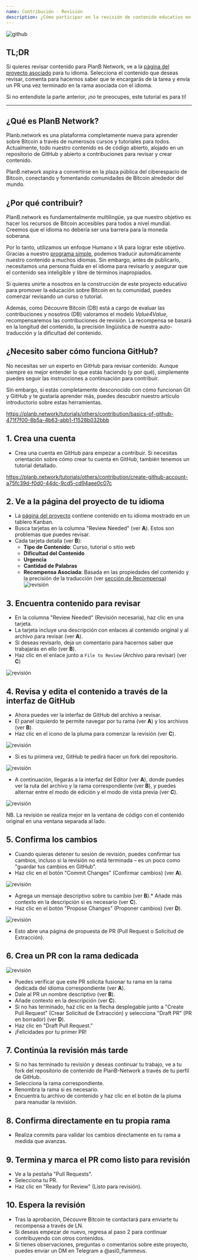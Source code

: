 ```yaml
---
name: Contribución - Revisión
description: ¿Cómo participar en la revisión de contenido educativo en PlanB Network?
---
```

![github](assets/cover.webp)

## TL;DR
Si quieres revisar contenido para PlanB Network, ve a la [página del proyecto asociado](https://github.com/PlanB-Network/bitcoin-educational-content/projects?query=is%3Aopen) para tu idioma. Selecciona el contenido que deseas revisar, comenta para hacernos saber que te encargarás de la tarea y envía un PR una vez terminado en la rama asociada con el idioma.

Si no entendiste la parte anterior, ¡no te preocupes, este tutorial es para ti!

---

## ¿Qué es PlanB Network?

Planb.network es una plataforma completamente nueva para aprender sobre Bitcoin a través de numerosos cursos y tutoriales para todos. Actualmente, todo nuestro contenido es de código abierto, alojado en un repositorio de GitHub y abierto a contribuciones para revisar y crear contenido.

PlanB.network aspira a convertirse en la plaza pública del ciberespacio de Bitcoin, conectando y fomentando comunidades de Bitcoin alrededor del mundo.

## ¿Por qué contribuir?

PlanB.network es fundamentalmente multilingüe, ya que nuestro objetivo es hacer los recursos de Bitcoin accesibles para todos a nivel mundial. Creemos que el idioma no debería ser una barrera para la moneda soberana.

Por lo tanto, utilizamos un enfoque Humano x IA para lograr este objetivo. Gracias a nuestro [programa simple](https://github.com/Asi0Flammeus/LLM-Translator), podemos traducir automáticamente nuestro contenido a muchos idiomas. Sin embargo, antes de publicarlo, necesitamos una persona fluida en el idioma para revisarlo y asegurar que el contenido sea inteligible y libre de términos inapropiados.

Si quieres unirte a nosotros en la construcción de este proyecto educativo para promover la educación sobre Bitcoin en tu comunidad, puedes comenzar revisando un curso o tutorial.

Además, como Découvre Bitcoin (DB) está a cargo de evaluar las contribuciones y nosotros (DB) valoramos el modelo *Value4Value*, recompensaremos las contribuciones de revisión. La recompensa se basará en la longitud del contenido, la precisión lingüística de nuestra auto-traducción y la dificultad del contenido.

## ¿Necesito saber cómo funciona GitHub?

No necesitas ser un experto en GitHub para revisar contenido.
Aunque siempre es mejor entender lo que estás haciendo (y por qué), simplemente puedes seguir las instrucciones a continuación para contribuir.

Sin embargo, si estás completamente desconocido con cómo funcionan Git y GitHub y te gustaría aprender más, puedes descubrir nuestro artículo introductorio sobre estas herramientas.

https://planb.network/tutorials/others/contribution/basics-of-github-471f7f00-8b5a-4b63-abb1-f1528b032bbb



## 1. Crea una cuenta
* Crea una cuenta en GitHub para empezar a contribuir. Si necesitas orientación sobre cómo crear tu cuenta en GitHub, también tenemos un tutorial detallado.

https://planb.network/tutorials/others/contribution/create-github-account-a75fc39d-f0d0-44dc-9cd5-cd94aee0c07c


## **2. Ve a la página del proyecto de tu idioma**
* La [página del proyecto](https://github.com/PlanB-Network/bitcoin-educational-content/projects?query=is%3Aopen) contiene contenido en tu idioma mostrado en un tablero Kanban.
* Busca tarjetas en la columna "Review Needed" (ver **A**). Estos son problemas que puedes revisar.
* Cada tarjeta detalla (ver **B**):
	- **Tipo de Contenido**: Curso, tutorial o sitio web
	- **Dificultad del Contenido**
	- **Urgencia**
	- **Cantidad de Palabras**
	- **Recompensa Asociada**: Basada en las propiedades del contenido y la precisión de la traducción (ver [sección de Recompensa](https://github.com/PlanB-Network/bitcoin-educational-content?tab=readme-ov-file#sat-reward))
![revisión](assets/1.webp)
## **3. Encuentra contenido para revisar**
* En la columna "Review Needed" (Revisión necesaria), haz clic en una tarjeta.
* La tarjeta incluye una descripción con enlaces al contenido original y al archivo para revisar (ver **A**).
* Si deseas revisarlo, deja un comentario para hacernos saber que trabajarás en ello (ver **B**).
* Haz clic en el enlace junto a `File to Review` (Archivo para revisar) (ver **C**)

![revisión](assets/2.webp)

## **4. Revisa y edita el contenido a través de la interfaz de GitHub**
* Ahora puedes ver la interfaz de GitHub del archivo a revisar.
* El panel izquierdo te permite navegar por tu rama (ver **A**) y los archivos (ver **B**).
* Haz clic en el icono de la pluma para comenzar la revisión (ver **C**).

![revisión](assets/3.webp)

* Si es tu primera vez, GitHub te pedirá hacer un fork del repositorio.

![revisión](assets/4.webp)

* A continuación, llegarás a la interfaz del Editor (ver **A**), donde puedes ver la ruta del archivo y la rama correspondiente (ver **B**), y puedes alternar entre el modo de edición y el modo de vista previa (ver **C**).

![revisión](assets/5.webp)

NB. La revisión se realiza mejor en la ventana de código con el contenido original en una ventana separada al lado.

## **5. Confirma los cambios**

* Cuando quieras detener tu sesión de revisión, puedes confirmar tus cambios, incluso si la revisión no está terminada – es un poco como "guardar tus cambios en GitHub".
* Haz clic en el botón "Commit Changes" (Confirmar cambios) (ver **A**).

![revisión](assets/6.webp)
* Agrega un mensaje descriptivo sobre tu cambio (ver **B**).* Añade más contexto en la descripción si es necesario (ver **C**).
* Haz clic en el botón "Propose Changes" (Proponer cambios) (ver **D**).

![revisión](assets/7.webp)

* Esto abre una página de propuesta de PR (Pull Request o Solicitud de Extracción).

## **6. Crea un PR con la rama dedicada**
![revisión](assets/8.webp)

* Puedes verificar que este PR solicita fusionar tu rama en la rama dedicada del idioma correspondiente (ver **A**).
* Dale al PR un nombre descriptivo (ver **B**).
* Añade contexto en la descripción (ver **C**).
* Si no has terminado, haz clic en la flecha desplegable junto a "Create Pull Request" (Crear Solicitud de Extracción) y selecciona "Draft PR" (PR en borrador) (ver **D**).
* Haz clic en "Draft Pull Request."
* ¡Felicidades por tu primer PR!

## **7. Continúa la revisión más tarde**
* Si no has terminado tu revisión y deseas continuar tu trabajo, ve a tu fork del repositorio de contenido de PlanB-Network a través de tu perfil de GitHub.
* Selecciona la rama correspondiente.
* Renombra la rama si es necesario.
* Encuentra tu archivo de contenido y haz clic en el botón de la pluma para reanudar la revisión.

## **8. Confirma directamente en tu propia rama**
* Realiza commits para validar los cambios directamente en tu rama a medida que avanzas.

## **9. Termina y marca el PR como listo para revisión**
* Ve a la pestaña "Pull Requests".
* Selecciona tu PR.
* Haz clic en "Ready for Review" (Listo para revisión).

## 10. Espera la revisión
* Tras la aprobación, Découvre Bitcoin te contactará para enviarte tu recompensa a través de LN.
* Si deseas empezar de nuevo, regresa al paso 2 para continuar contribuyendo con otros contenidos.
* Si tienes observaciones, preguntas o comentarios sobre este proyecto, puedes enviar un DM en Telegram a @asi0_flammeus.
